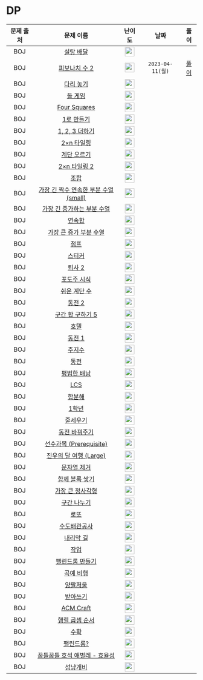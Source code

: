 # DP

| 문제 출처 |                                      문제 이름                                       |                                        난이도                                         |       날짜        |                  풀이                  |
|:-----:|:--------------------------------------------------------------------------------:|:----------------------------------------------------------------------------------:|:---------------:|:------------------------------------:|
|  BOJ  |           <a href="https://www.noj.am/2839" target="_blank">설탕 배달</a>            | <img height="25px" width="25px" src="https://static.solved.ac/tier_small/7.svg"/>  |                 |                                      |
|  BOJ  |          <a href="https://www.noj.am/2748" target="_blank">피보나치 수 2</a>          | <img height="25px" width="25px" src="https://static.solved.ac/tier_small/5.svg"/>  | `2023-04-11(월)` | [풀이](../BOJ/2748.%20피보나치%20수%202.go) |
|  BOJ  |           <a href="https://www.noj.am/1010" target="_blank">다리 놓기</a>            | <img height="25px" width="25px" src="https://static.solved.ac/tier_small/6.svg"/>  |                 |                                      |
|  BOJ  |            <a href="https://www.noj.am/9655" target="_blank">돌 게임</a>            | <img height="25px" width="25px" src="https://static.solved.ac/tier_small/6.svg"/>  |                 |                                      |
|  BOJ  |       <a href="https://www.noj.am/17626" target="_blank">Four Squares</a>        | <img height="25px" width="25px" src="https://static.solved.ac/tier_small/8.svg"/>  |                 |                                      |
|  BOJ  |           <a href="https://www.noj.am/1463" target="_blank">1로 만들기</a>           | <img height="25px" width="25px" src="https://static.solved.ac/tier_small/8.svg"/>  |                 |                                      |
|  BOJ  |        <a href="https://www.noj.am/9095" target="_blank">1, 2, 3 더하기</a>         | <img height="25px" width="25px" src="https://static.solved.ac/tier_small/8.svg"/>  |                 |                                      |
|  BOJ  |          <a href="https://www.noj.am/11726" target="_blank">2×n 타일링</a>          | <img height="25px" width="25px" src="https://static.solved.ac/tier_small/8.svg"/>  |                 |                                      |
|  BOJ  |           <a href="https://www.noj.am/2579" target="_blank">계단 오르기</a>           | <img height="25px" width="25px" src="https://static.solved.ac/tier_small/8.svg"/>  |                 |                                      |
|  BOJ  |         <a href="https://www.noj.am/11727" target="_blank">2×n 타일링 2</a>         | <img height="25px" width="25px" src="https://static.solved.ac/tier_small/8.svg"/>  |                 |                                      |
|  BOJ  |             <a href="https://www.noj.am/2407" target="_blank">조합</a>             | <img height="25px" width="25px" src="https://static.solved.ac/tier_small/8.svg"/>  |                 |                                      |
|  BOJ  | <a href="https://www.noj.am/22857" target="_blank">가장 긴 짝수 연속한 부분 수열 (small)</a> | <img height="25px" width="25px" src="https://static.solved.ac/tier_small/8.svg"/>  |                 |                                      |
|  BOJ  |      <a href="https://www.noj.am/11053" target="_blank">가장 긴 증가하는 부분 수열</a>      | <img height="25px" width="25px" src="https://static.solved.ac/tier_small/9.svg"/>  |                 |                                      |
|  BOJ  |            <a href="https://www.noj.am/1912" target="_blank">연속합</a>             | <img height="25px" width="25px" src="https://static.solved.ac/tier_small/9.svg"/>  |                 |                                      |
|  BOJ  |       <a href="https://www.noj.am/11055" target="_blank">가장 큰 증가 부분 수열</a>       | <img height="25px" width="25px" src="https://static.solved.ac/tier_small/9.svg"/>  |                 |                                      |
|  BOJ  |             <a href="https://www.noj.am/1890" target="_blank">점프</a>             | <img height="25px" width="25px" src="https://static.solved.ac/tier_small/9.svg"/>  |                 |                                      |
|  BOJ  |            <a href="https://www.noj.am/9465" target="_blank">스티커</a>             | <img height="25px" width="25px" src="https://static.solved.ac/tier_small/10.svg"/> |                 |                                      |
|  BOJ  |           <a href="https://www.noj.am/15486" target="_blank">퇴사 2</a>            | <img height="25px" width="25px" src="https://static.solved.ac/tier_small/10.svg"/> |                 |                                      |
|  BOJ  |           <a href="https://www.noj.am/2156" target="_blank">포도주 시식</a>           | <img height="25px" width="25px" src="https://static.solved.ac/tier_small/10.svg"/> |                 |                                      |
|  BOJ  |          <a href="https://www.noj.am/10844" target="_blank">쉬운 계단 수</a>          | <img height="25px" width="25px" src="https://static.solved.ac/tier_small/10.svg"/> |                 |                                      |
|  BOJ  |            <a href="https://www.noj.am/2294" target="_blank">동전 2</a>            | <img height="25px" width="25px" src="https://static.solved.ac/tier_small/10.svg"/> |                 |                                      |
|  BOJ  |        <a href="https://www.noj.am/11660" target="_blank">구간 합 구하기 5</a>         | <img height="25px" width="25px" src="https://static.solved.ac/tier_small/10.svg"/> |                 |                                      |
|  BOJ  |             <a href="https://www.noj.am/1106" target="_blank">호텔</a>             | <img height="25px" width="25px" src="https://static.solved.ac/tier_small/11.svg"/> |                 |                                      |
|  BOJ  |            <a href="https://www.noj.am/2293" target="_blank">동전 1</a>            | <img height="25px" width="25px" src="https://static.solved.ac/tier_small/11.svg"/> |                 |                                      |
|  BOJ  |            <a href="https://www.noj.am/15724" target="_blank">주지수</a>            | <img height="25px" width="25px" src="https://static.solved.ac/tier_small/10.svg"/> |                 |                                      |
|  BOJ  |             <a href="https://www.noj.am/9084" target="_blank">동전</a>             | <img height="25px" width="25px" src="https://static.solved.ac/tier_small/11.svg"/> |                 |                                      |
|  BOJ  |          <a href="https://www.noj.am/12865" target="_blank">평범한 배낭</a>           | <img height="25px" width="25px" src="https://static.solved.ac/tier_small/11.svg"/> |                 |                                      |
|  BOJ  |            <a href="https://www.noj.am/9251" target="_blank">LCS</a>             | <img height="25px" width="25px" src="https://static.solved.ac/tier_small/11.svg"/> |                 |                                      |
|  BOJ  |            <a href="https://www.noj.am/2225" target="_blank">합분해</a>             | <img height="25px" width="25px" src="https://static.solved.ac/tier_small/11.svg"/> |                 |                                      |
|  BOJ  |            <a href="https://www.noj.am/5557" target="_blank">1학년</a>             | <img height="25px" width="25px" src="https://static.solved.ac/tier_small/11.svg"/> |                 |                                      |
|  BOJ  |            <a href="https://www.noj.am/2631" target="_blank">줄세우기</a>            | <img height="25px" width="25px" src="https://static.solved.ac/tier_small/11.svg"/> |                 |                                      |
|  BOJ  |          <a href="https://www.noj.am/2624" target="_blank">동전 바꿔주기</a>           | <img height="25px" width="25px" src="https://static.solved.ac/tier_small/11.svg"/> |                 |                                      |
|  BOJ  |    <a href="https://www.noj.am/14567" target="_blank">선수과목 (Prerequisite)</a>    | <img height="25px" width="25px" src="https://static.solved.ac/tier_small/11.svg"/> |                 |                                      |
|  BOJ  |     <a href="https://www.noj.am/17485" target="_blank">진우의 달 여행 (Large)</a>      | <img height="25px" width="25px" src="https://static.solved.ac/tier_small/11.svg"/> |                 |                                      |
|  BOJ  |          <a href="https://www.noj.am/21941" target="_blank">문자열 제거</a>           | <img height="25px" width="25px" src="https://static.solved.ac/tier_small/11.svg"/> |                 |                                      |
|  BOJ  |         <a href="https://www.noj.am/18427" target="_blank">함께 블록 쌓기</a>          | <img height="25px" width="25px" src="https://static.solved.ac/tier_small/12.svg"/> |                 |                                      |
|  BOJ  |         <a href="https://www.noj.am/1915" target="_blank">가장 큰 정사각형</a>          | <img height="25px" width="25px" src="https://static.solved.ac/tier_small/12.svg"/> |                 |                                      |
|  BOJ  |           <a href="https://www.noj.am/2228" target="_blank">구간 나누기</a>           | <img height="25px" width="25px" src="https://static.solved.ac/tier_small/12.svg"/> |                 |                                      |
|  BOJ  |             <a href="https://www.noj.am/2758" target="_blank">로또</a>             | <img height="25px" width="25px" src="https://static.solved.ac/tier_small/12.svg"/> |                 |                                      |
|  BOJ  |           <a href="https://www.noj.am/2073" target="_blank">수도배관공사</a>           | <img height="25px" width="25px" src="https://static.solved.ac/tier_small/12.svg"/> |                 |                                      |
|  BOJ  |           <a href="https://www.noj.am/1520" target="_blank">내리막 길</a>            | <img height="25px" width="25px" src="https://static.solved.ac/tier_small/12.svg"/> |                 |                                      |
|  BOJ  |             <a href="https://www.noj.am/2056" target="_blank">작업</a>             | <img height="25px" width="25px" src="https://static.solved.ac/tier_small/12.svg"/> |                 |                                      |
|  BOJ  |          <a href="https://www.noj.am/1695" target="_blank">팰린드롬 만들기</a>          | <img height="25px" width="25px" src="https://static.solved.ac/tier_small/12.svg"/> |                 |                                      |
|  BOJ  |           <a href="https://www.noj.am/21923" target="_blank">곡예 비행</a>           | <img height="25px" width="25px" src="https://static.solved.ac/tier_small/12.svg"/> |                 |                                      |
|  BOJ  |            <a href="https://www.noj.am/2629" target="_blank">양팔저울</a>            | <img height="25px" width="25px" src="https://static.solved.ac/tier_small/13.svg"/> |                 |                                      |
|  BOJ  |           <a href="https://www.noj.am/20542" target="_blank">받아쓰기</a>            | <img height="25px" width="25px" src="https://static.solved.ac/tier_small/13.svg"/> |                 |                                      |
|  BOJ  |         <a href="https://www.noj.am/1005" target="_blank">ACM Craft</a>          | <img height="25px" width="25px" src="https://static.solved.ac/tier_small/13.svg"/> |                 |                                      |
|  BOJ  |         <a href="https://www.noj.am/11049" target="_blank">행렬 곱셈 순서</a>          | <img height="25px" width="25px" src="https://static.solved.ac/tier_small/13.svg"/> |                 |                                      |
|  BOJ  |             <a href="https://www.noj.am/1823" target="_blank">수확</a>             | <img height="25px" width="25px" src="https://static.solved.ac/tier_small/13.svg"/> |                 |                                      |
|  BOJ  |           <a href="https://www.noj.am/10942" target="_blank">팰린드롬?</a>           | <img height="25px" width="25px" src="https://static.solved.ac/tier_small/13.svg"/> |                 |                                      |
|  BOJ  |     <a href="https://www.noj.am/20181" target="_blank">꿈틀꿈틀 호석 애벌레 - 효율성</a>     | <img height="25px" width="25px" src="https://static.solved.ac/tier_small/14.svg"/> |                 |                                      |
|  BOJ  |            <a href="https://www.noj.am/3687" target="_blank">성냥개비</a>            | <img height="25px" width="25px" src="https://static.solved.ac/tier_small/14.svg"/> |                 |                                      |
